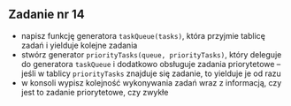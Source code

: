 <!-- _class: time20 -->

## Zadanie nr 14

- napisz funkcję generatora `taskQueue(tasks)`, która przyjmie tablicę zadań i yielduje kolejne zadania
- stwórz generator `priorityTasks(queue, priorityTasks)`, który deleguje do generatora `taskQueue` i dodatkowo obsługuje zadania priorytetowe – jeśli w tablicy `priorityTasks` znajduje się zadanie, to yielduje je od razu
- w  konsoli wypisz kolejność wykonywania zadań wraz z informacją, czy jest to zadanie priorytetowe, czy zwykłe